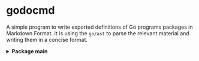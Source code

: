 # godocmd

A simple program to write exported definitions of Go programs packages in Markdown Format.
It is using the `go/ast` to parse the relevant material and writing them in a concise format.

<details>
	<summary> <strong> Package main </strong> </summary>	

### Functions:

1. MakeTreeToPrint
2. Scan


### Structs:

1. Package
2. StructDecl
3. FuncDecl
